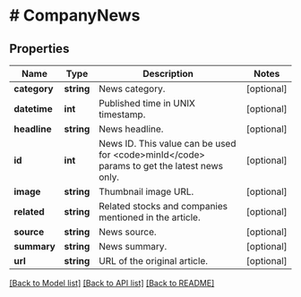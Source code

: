 # # CompanyNews

## Properties

Name | Type | Description | Notes
------------ | ------------- | ------------- | -------------
**category** | **string** | News category. | [optional]
**datetime** | **int** | Published time in UNIX timestamp. | [optional]
**headline** | **string** | News headline. | [optional]
**id** | **int** | News ID. This value can be used for &lt;code&gt;minId&lt;/code&gt; params to get the latest news only. | [optional]
**image** | **string** | Thumbnail image URL. | [optional]
**related** | **string** | Related stocks and companies mentioned in the article. | [optional]
**source** | **string** | News source. | [optional]
**summary** | **string** | News summary. | [optional]
**url** | **string** | URL of the original article. | [optional]

[[Back to Model list]](../../README.md#models) [[Back to API list]](../../README.md#endpoints) [[Back to README]](../../README.md)
